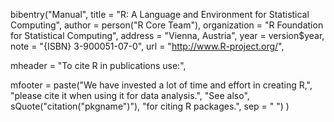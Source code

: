 bibentry("Manual",
   title = "R: A Language and Environment for Statistical Computing",
   author = person("R Core Team"),
   organization = "R Foundation for Statistical Computing",
   address      = "Vienna, Austria",
   year   = version$year,
   note   = "{ISBN} 3-900051-07-0",
   url    = "http://www.R-project.org/",

   mheader = "To cite R in publications use:",

   mfooter = 
     paste("We have invested a lot of time and effort in creating R,",
      "please cite it when using it for data analysis.",
      "See also", sQuote("citation(\"pkgname\")"),
      "for citing R packages.", sep = " ")
)